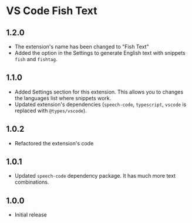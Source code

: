 # VS Code Fish Text

## 1.2.0
- The extension's name has been changed to "Fish Text"
- Added the option in the Settings to generate English text with snippets `fish` and `fishtag`.

## 1.1.0
- Added Settings section for this extension. This allows you to changes the languages list where snippets work.
- Updated extension's dependencies (`speech-code`, `typescript`, `vscode` is replaced with `@types/vscode`).

## 1.0.2
- Refactored the extension's code

## 1.0.1
- Updated `speech-code` dependency package. It has much more text combinations.

## 1.0.0
- Initial release
